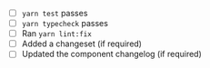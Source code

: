 <!--

Thanks for the PR. Please complete the checklist below to ensure your PR can be
merged as soon as possible.

Adding a changeset using `yarn changeset` is required if you've modified a
source file in `packages`. Please be brief and descriptive. For breaking
changes, use a major changset. For new features, use a minor changeset. For
bug fixes, use a patch changeset.

Changes to component files inside `apps/www/src/registry` don't require a
changeset, but please update the component changelog to briefly describe what
you changed. See `apps/www/content/docs/components/changelog.mdx`.

-->

- [ ] `yarn test` passes
- [ ] `yarn typecheck` passes
- [ ] Ran `yarn lint:fix`
- [ ] Added a changeset (if required)
- [ ] Updated the component changelog (if required)
